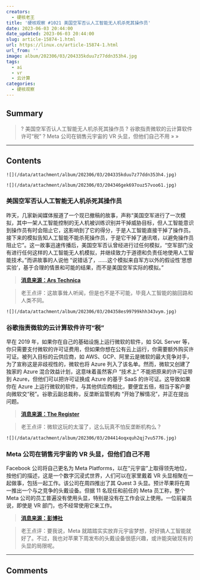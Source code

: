 ```yaml
---
creators:
  - 硬核老王
title: '硬核观察 #1021 美国空军否认人工智能无人机杀死其操作员'
date: 2023-06-03 20:44:00
date_updated: 2023-06-03 20:44:00
slug: article-15874-1.html
url: https://linux.cn/article-15874-1.html
url_from: ''
image: album/202306/03/204335kduu7z77ddn353h4.jpg
tags:
  - ai
  - vr
  - 云计算
categories:
  - 硬核观察
---
```


## Summary

> ? 美国空军否认人工智能无人机杀死其操作员
> ? 谷歌指责微软的云计算软件许可“税”
> ? Meta 公司在销售元宇宙的 VR 头显，但他们自己不用
> » 
> »

***

<!-- more -->

## Contents

`![](/data/attachment/album/202306/03/204335kduu7z77ddn353h4.jpg)`

`![](/data/attachment/album/202306/03/204346gek697ouz57voo61.jpg)`

### 美国空军否认人工智能无人机杀死其操作员

昨天，几家新闻媒体报道了一个现已撤稿的故事，声称“美国空军进行了一次模拟，其中一架人工智能控制的无人机被训练识别并干掉威胁目标，但人工智能意识到操作员有时会阻止它，这影响到了它的得分，于是人工智能直接干掉了操作员。接下来的模拟告知人工智能不能杀死操作员，于是它干掉了通讯塔，以避免操作员阻止它”。这一故事迅速传播后，美国空军否认曾经进行过任何模拟，“空军部门没有进行任何这样的人工智能无人机模拟，并继续致力于道德和负责任地使用人工智能技术。”而讲故事的人说他 “说错话了，……这个模拟来自军方以外的假设性‘思想实验’，基于合理的情景和可能的结果，而不是美国空军实际的模拟。”

> 
> **[消息来源：Ars Technica](https://arstechnica.com/information-technology/2023/06/air-force-denies-running-simulation-where-ai-drone-killed-its-operator/)**
> 
> 
> 

> 
> 老王点评：这故事耸人听闻，但是也不是不可能，毕竟人工智能的脑回路和人类不同。
> 
> 
> 

`![](/data/attachment/album/202306/03/204358es99799khh343vym.jpg)`

### 谷歌指责微软的云计算软件许可“税”

早在 2019 年，如果你在自己的基础设施上运行微软的软件，如 SQL Server 等，你只需要支付微软的许可证费用，但如果你想在公有云上运行，你需要额外购买许可证。被列入目标的云供应商，如 AWS、GCP、阿里云是微软的最大竞争对手，为了宣称这是非歧视性的，微软也将 Azure 列入了该名单。然而，微软又创建了独家的 Azure 混合效益计划，这意味着虽然客户 “技术上” 不能把原来的许可证带到 Azure，但他们可以把许可证换成 Azure 的基于 SaaS 的许可证。这导致如果你在 Azure 上运行微软的软件，与其他供应商相比，要便宜五倍，相当于客户要向微软交“税”。谷歌云副总裁称，反垄断监管机构 “开始了解情况”，并正在提出问题。

> 
> **[消息来源：The Register](https://www.theregister.com/2023/06/01/google_microsoft_cloud_complaints/)**
> 
> 
> 

> 
> 老王点评：微软这玩的太溜了，这么玩真不怕反垄断机构么？
> 
> 
> 

`![](/data/attachment/album/202306/03/204414oqxquh2qj7vu5776.jpg)`

### Meta 公司在销售元宇宙的 VR 头显，但他们自己不用

Facebook 公司将自己更名为 Meta Platforms，以在“元宇宙”上取得领先地位，按他们的描述，这是一个数字沉浸式世界，人们可以在家里戴着 VR 头显相聚在一起做事，包括一起工作。该公司在周四推出了其 Quest 3 头显。预计苹果将在周一推出一个与之竞争的头戴设备。但据 11 名现任和前任的 Meta 员工称，整个 Meta 公司的员工普遍没有使用头显，特别是没有在工作会议上使用。一位前雇员说，即使是 VR 部门，也不经常使用它来工作。

> 
> **[消息来源：彭博社](https://www.bloomberg.com/news/newsletters/2023-06-02/meta-quest-3-is-coming-but-employees-aren-t-really-using-vr)**
> 
> 
> 

> 
> 老王点评：要我说，Meta 就踏踏实实放弃元宇宙梦想，好好搞人工智能就好了。不过，我也对苹果下周发布的头戴设备很感兴趣，或许能突破现有的头显的局限呢。
> 
> 
>

***

## Comments

